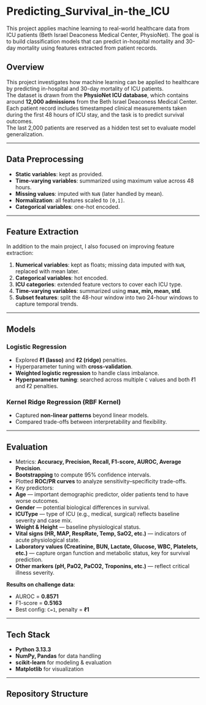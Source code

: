 # Predicting_Survival_in-the_ICU
This project applies machine learning to real-world healthcare data from ICU patients (Beth Israel Deaconess Medical Center, PhysioNet). The goal is to build classification models that can predict in-hospital mortality and 30-day mortality using features extracted from patient records.

## Overview  
This project investigates how machine learning can be applied to healthcare by predicting in-hospital and 30-day mortality of ICU patients.  
The dataset is drawn from the **PhysioNet ICU database**, which contains around **12,000 admissions** from the Beth Israel Deaconess Medical Center.  
Each patient record includes timestamped clinical measurements taken during the first 48 hours of ICU stay, and the task is to predict survival outcomes.  
The last 2,000 patients are reserved as a hidden test set to evaluate model generalization.  

---

## Data Preprocessing  
- **Static variables**: kept as provided.  
- **Time-varying variables**: summarized using maximum value across 48 hours.  
- **Missing values**: imputed with `NaN` (later handled by mean).  
- **Normalization**: all features scaled to `[0,1]`.  
- **Categorical variables**: one-hot encoded.
  
---

## Feature Extraction  
In addition to the main project, I also focused on improving feature extraction:  

1. **Numerical variables**: kept as floats; missing data imputed with `NaN`, replaced with mean later.  
2. **Categorical variables**: hot encoded.
3. **ICU categories**: extended feature vectors to cover each ICU type.  
4. **Time-varying variables**: summarized using **max, min, mean, std**.  
5. **Subset features**: split the 48-hour window into two 24-hour windows to capture temporal trends.  
   
---

## Models  
### Logistic Regression  
- Explored **ℓ1 (lasso)** and **ℓ2 (ridge)** penalties.  
- Hyperparameter tuning with **cross-validation**.  
- **Weighted logistic regression** to handle class imbalance.
- **Hyperparameter tuning**: searched across multiple `C` values and both ℓ1 and ℓ2 penalties.   

### Kernel Ridge Regression (RBF Kernel)  
- Captured **non-linear patterns** beyond linear models.  
- Compared trade-offs between interpretability and flexibility.  

---

## Evaluation  
- Metrics: **Accuracy, Precision, Recall, F1-score, AUROC, Average Precision**.  
- **Bootstrapping** to compute 95% confidence intervals.  
- Plotted **ROC/PR curves** to analyze sensitivity–specificity trade-offs.  
- Key predictors:  
- **Age** — important demographic predictor, older patients tend to have worse outcomes.  
- **Gender** — potential biological differences in survival.  
- **ICUType** — type of ICU (e.g., medical, surgical) reflects baseline severity and case mix.  
- **Weight & Height** — baseline physiological status.  
- **Vital signs (HR, MAP, RespRate, Temp, SaO2, etc.)** — indicators of acute physiological state.  
- **Laboratory values (Creatinine, BUN, Lactate, Glucose, WBC, Platelets, etc.)** — capture organ function and metabolic status, key for survival prediction.  
- **Other markers (pH, PaO2, PaCO2, Troponins, etc.)** — reflect critical illness severity.  

 

**Results on challenge data**:  
- AUROC = **0.8571**  
- F1-score = **0.5163**  
- Best config: `C=1`, penalty = **ℓ1**  

---

## Tech Stack  
- **Python 3.13.3**  
- **NumPy, Pandas** for data handling  
- **scikit-learn** for modeling & evaluation  
- **Matplotlib** for visualization  

---

## Repository Structure  
